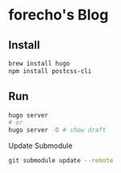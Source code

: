 # forecho's Blog

## Install

```bash
brew install hugo
npm install postcss-cli
```

## Run

```bash
hugo server
# or
hugo server -D # show draft
```

Update Submodule

```bash
git submodule update --remote
```